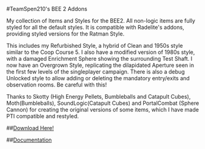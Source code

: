 #TeamSpen210's BEE 2 Addons

My collection of Items and Styles for the BEE2. All non-logic items are fully styled for all the default styles. It is compatible with Radelite's addons, providing styled versions for the Ratman Style. 

This includes my Refurbished Style, a hybrid of Clean and 1950s style similar to the Coop Course 5. I also have a modified version of 1980s style, with a damaged Enrichment Sphere showing the surrounding Test Shaft. I now have an Overgrown Style, replicating the dilapidated Aperture seen in the first few levels of the singleplayer campaign. There is also a debug Unlocked style to allow adding or deleting the mandatory entry/exits and observation rooms. Be careful with this!

Thanks to Skotty (High Energy Pellets, Bumbleballs and Catapult Cubes), Moth(Bumbleballs), SoundLogic(Catapult Cubes) and PortalCombat (Sphere Cannon) for creating the original versions of some items, which I have made PTI compatible and restyled.

##[Download Here!](http://forums.thinkingwithportals.com/downloads.php?view=detail&df_id=2833)

##[Documentation](http://teamspen210.github.io/tspenAddons)
